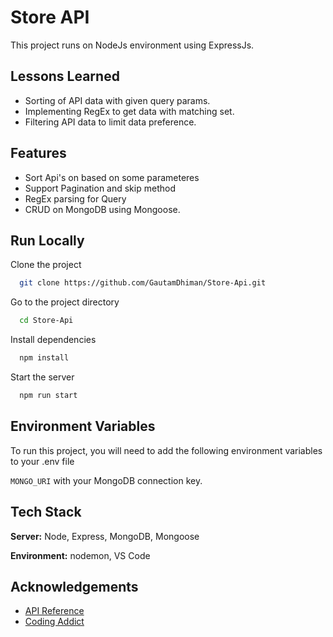 
# Store API

This project runs on NodeJs environment using ExpressJs.



## Lessons Learned

- Sorting of API data with given query params.
- Implementing RegEx to get data with matching set.
- Filtering API data to limit data preference.

  
## Features

- Sort Api's on based on some parameteres 
- Support Pagination and skip method
- RegEx parsing for Query
- CRUD on MongoDB using Mongoose.

  
## Run Locally

Clone the project

```bash
  git clone https://github.com/GautamDhiman/Store-Api.git
```

Go to the project directory

```bash
  cd Store-Api
```

Install dependencies

```bash
  npm install
```

Start the server

```bash
  npm run start
```

  
## Environment Variables

To run this project, you will need to add the following environment variables to your .env file

`MONGO_URI` with your MongoDB connection key.

  
## Tech Stack

**Server:** Node, Express, MongoDB, Mongoose

**Environment:** nodemon, VS Code

  
## Acknowledgements

 - [API Reference](https://hn.algolia.com/api)
 - [Coding Addict](https://www.youtube.com/c/CodingAddict)

  
